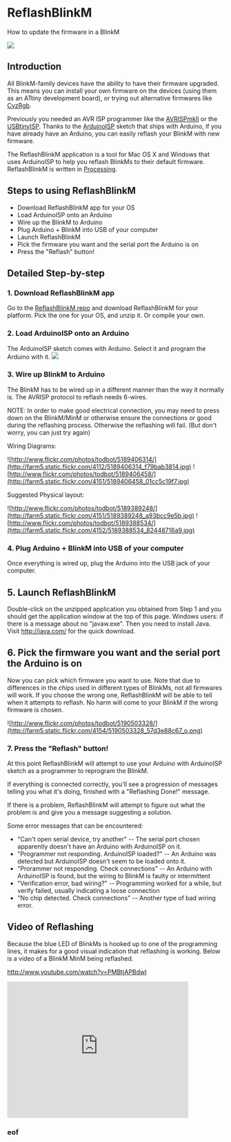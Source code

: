 ReflashBlinkM
==============

How to update the firmware in a BlinkM

![](http://farm5.static.flickr.com/4154/5189904937_5b8e9ea93a_o.png)

## Introduction

All BlinkM-family devices have the ability to have their firmware upgraded. This means you can install your own firmware on the devices (using them as an ATtiny development board), or trying out alternative firmwares like [CyzRgb](http://code.google.com/p/codalyze/wiki/CyzRgb).

Previously you needed an AVR ISP programmer like the [AVRISPmkII](http://www.atmel.com/dyn/products/tools_card.asp?tool_id=3808) or the [USBtinyISP](http://www.adafruit.com/index.php?main_page=product_info&cPath=16&products_id=46).  Thanks to the [ArduinoISP](http://arduino.cc/en/Tutorial/ArduinoISP) sketch that ships with Arduino, if you have already have an Arduino, you can easily reflash your BlinkM with new firmware.

The ReflashBlinkM application is a tool for Mac OS X and Windows that uses ArduinoISP to help you reflash BlinkMs to their default firmware.  ReflashBlinkM is written in [Processing](http://processing.org/).

##  Steps to using ReflashBlinkM
  * Download ReflashBlinkM app for your OS
  * Load ArduinoISP onto an Arduino
  * Wire up the BlinkM to Arduino 
  * Plug Arduino + BlinkM into USB of your computer
  * Launch ReflashBlinkM
  * Pick the firmware you want and the serial port the Arduino is on
  * Press the "Reflash" button!


##  Detailed Step-by-step 

### 1. Download ReflashBlinkM app

Go to the [ReflashBlinkM repo](https://github.com/todbot/ReflashBlinkM) and download ReflashBlinkM for your platform.  Pick the one for your OS, and unzip it.  Or compile your own.

###  2. Load ArduinoISP onto an Arduino 

The ArduinoISP sketch comes with Arduino.  Select it and program the Arduino with it.
![](http://farm2.static.flickr.com/1002/5189961979_09e33bf1bd_z.jpg)

### 3. Wire up BlinkM to Arduino 

The BlinkM has to be wired up in a different manner than the way it normally is.  The AVRISP protocol to reflash needs 6-wires.

NOTE: In order to make good electrical connection, you may need to press down on the BlinkM/MinM or otherwise ensure the connections or good during the reflashing process.  Otherwise the reflashing will fail.  (But don't worry, you can just try again)

Wiring Diagrams:

![http://www.flickr.com/photos/todbot/5189406314/](http://farm5.static.flickr.com/4112/5189406314_f79bab3814.jpg)
![http://www.flickr.com/photos/todbot/5189406458/](http://farm5.static.flickr.com/4151/5189406458_01cc5c19f7.jpg)

Suggested Physical layout:

![http://www.flickr.com/photos/todbot/5189389248/](http://farm5.static.flickr.com/4151/5189389248_a93bcc9e5b.jpg)
![http://www.flickr.com/photos/todbot/5189388534/](http://farm5.static.flickr.com/4152/5189388534_82448716a9.jpg)

### 4. Plug Arduino + BlinkM into USB of your computer

Once everything is wired up, plug the Arduino into the USB jack of your computer.

## 5. Launch ReflashBlinkM

Double-click on the unzipped application you obtained from Step 1 and you should get the application window at the top of this page.  Windows users: if there is a message about no "javaw.exe".  Then you need to install Java.  Visit http://java.com/ for the quick download.

## 6. Pick the firmware you want and the serial port the Arduino is on 
Now you can pick which firmware you want to use.  Note that due to differences in the chips used in different types of BlinkMs, not all firmwares will work.  If you choose the wrong one, ReflashBlinkM will be able to tell when it attempts to reflash.  No harm will come to your BlinkM if the wrong firmware is chosen.

![http://www.flickr.com/photos/todbot/5190503328/](http://farm5.static.flickr.com/4154/5190503328_57d3e88c67_o.png)

### 7. Press the "Reflash" button! 
At this point ReflashBlinkM will attempt to use your Arduino with ArduinoISP sketch as a programmer to reprogram the BlinkM.

If everything is connected correctly, you'll see a progression of messages telling you what it's doing, finished with a "Reflashing Done!" message.

If there is a problem, ReflashBlinkM will attempt to figure out what the problem is and give you a message suggesting a solution.

Some error messages that can be encountered:
  * "Can't open serial device, try another" -- The serial port chosen apparently doesn't have an Arduino with ArduinoISP on it.
  * "Programmer not responding. ArduinoISP loaded?" -- An Arduino was detected but ArduinoISP doesn't seem to be loaded onto it.
  * "Prorammer not responding. Check connections" -- An Arduino with ArduinoISP is found, but the wiring to BlinkM is faulty or intermittent
  * "Verification error, bad wiring?" -- Programming worked for a while, but verify failed, usually indicating a loose connection
  * "No chip detected. Check connections" -- Another type of bad wiring error.

##  Video of Reflashing
Because the blue LED of BlinkMs is hooked up to one of the programming lines, it makes for a good visual indication that reflashing is working.  Below is a video of a BlinkM MinM being reflashed.

http://www.youtube.com/watch?v=PMBtjAPBdwI

<iframe width="420" height="315" src="https://www.youtube.com/embed/PMBtjAPBdwI" frameborder="0" allowfullscreen></iframe>

### eof

